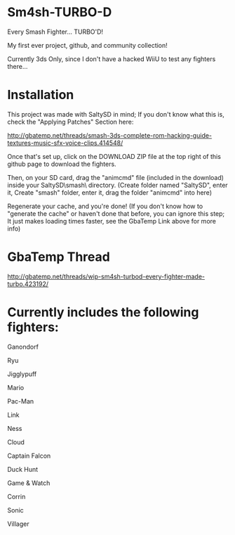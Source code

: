 # Sm4sh-TURBO-D

Every Smash Fighter... TURBO'D!

My first ever project, github, and community collection!

Currently 3ds Only, since I don't have a hacked WiiU to test any fighters there...

# Installation

This project was made with SaltySD in mind; If you don't know what this is, check the "Applying Patches" Section here:

http://gbatemp.net/threads/smash-3ds-complete-rom-hacking-guide-textures-music-sfx-voice-clips.414548/

Once that's set up, click on the DOWNLOAD ZIP file at the top right of this github page to download the fighters.

Then, on your SD card, drag the "animcmd" file (included in the download) inside your SaltySD\smash\ directory. (Create folder named "SaltySD", enter it, Create "smash" folder, enter it, drag the folder "animcmd" into here)

Regenerate your cache, and you're done! (If you don't know how to "generate the cache" or haven't done that before, you can ignore this step; It just makes loading times faster, see the GbaTemp Link above for more info)

# GbaTemp Thread

http://gbatemp.net/threads/wip-sm4sh-turbod-every-fighter-made-turbo.423192/


# Currently includes the following fighters:

Ganondorf

Ryu

Jigglypuff

Mario

Pac-Man

Link

Ness

Cloud

Captain Falcon

Duck Hunt

Game & Watch

Corrin

Sonic

Villager
